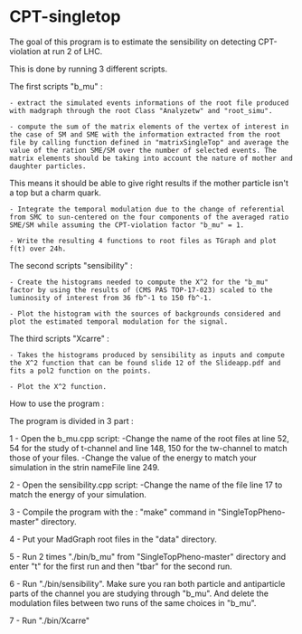 # CPT-singletop

The goal of this program is to estimate the sensibility on detecting CPT-violation at run 2 of LHC.

This is done by running 3 different scripts.

The first scripts "b_mu" :

	- extract the simulated events informations of the root file produced with madgraph through the root Class "Analyzetw" and "root_simu".
	
	- compute the sum of the matrix elements of the vertex of interest in the case of SM and SME with the information extracted from the root file by calling function defined in "matrixSingleTop" and average the value of the ration SME/SM over the number of selected events. The matrix elements should be taking into account the nature of mother and daughter particles.
This means it should be able to give right results if the mother particle isn't a top but a charm quark.

	- Integrate the temporal modulation due to the change of referential from SMC to sun-centered on the four components of the averaged ratio SME/SM while assuming the CPT-violation factor "b_mu" = 1.
	
	- Write the resulting 4 functions to root files as TGraph and plot f(t) over 24h.
	
The second scripts "sensibility" :

	- Create the histograms needed to compute the X^2 for the "b_mu" factor by using the results of (CMS PAS TOP-17-023) scaled to the luminosity of interest from 36 fb^-1 to 150 fb^-1.
	
	- Plot the histogram with the sources of backgrounds considered and plot the estimated temporal modulation for the signal.
	
The third scripts "Xcarre" :

	- Takes the histograms produced by sensibility as inputs and compute the X^2 function that can be found slide 12 of the Slideapp.pdf and fits a pol2 function on the points.
	
	- Plot the X^2 function.

How to use the program :

The program is divided in 3 part :

1 - Open the b_mu.cpp script:
	-Change the name of the root files at line 52, 54 for the study of t-channel and line 148, 150 for the tw-channel to match those of your files.
	-Change the value of the energy to match your simulation in the strin nameFile line 249.
	
2 - Open the sensibility.cpp script:
	-Change the name of the file line 17 to match the energy of your simulation.

3 - Compile the program with the : "make" command in "SingleTopPheno-master" directory.

4 - Put your MadGraph root files in the "data" directory.

5 - Run 2 times "./bin/b_mu" from "SingleTopPheno-master" directory and enter "t" for the first run and then "tbar" for the second run.

6 - Run "./bin/sensibility". Make sure you ran both particle and antiparticle parts of the channel you are studying through "b_mu". And delete the modulation files between two runs of the same choices in "b_mu".

7 - Run "./bin/Xcarre"
